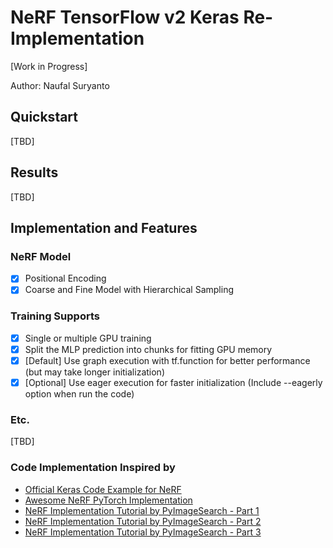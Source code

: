 # NeRF TensorFlow v2 Keras Re-Implementation
[Work in Progress]

Author: Naufal Suryanto

## Quickstart
[TBD]

## Results
[TBD]

## Implementation and Features

### NeRF Model
- [x] Positional Encoding
- [x] Coarse and Fine Model with Hierarchical Sampling

### Training Supports
- [x] Single or multiple GPU training
- [x] Split the MLP prediction into chunks for fitting GPU memory
- [x] [Default] Use graph execution with tf.function for better performance (but may take longer initialization)
- [x] [Optional] Use eager execution for faster initialization (Include --eagerly option when run the code)

### Etc.
[TBD]
### Code Implementation Inspired by
- [Official Keras Code Example for NeRF](https://keras.io/examples/vision/nerf)
- [Awesome NeRF PyTorch Implementation](https://github.com/kakaobrain/NeRF-Factory)
- [NeRF Implementation Tutorial by PyImageSearch - Part 1](https://pyimagesearch.com/2021/11/10/computer-graphics-and-deep-learning-with-nerf-using-tensorflow-and-keras-part-1/)
- [NeRF Implementation Tutorial by PyImageSearch - Part 2](https://pyimagesearch.com/2021/11/17/computer-graphics-and-deep-learning-with-nerf-using-tensorflow-and-keras-part-2/)
- [NeRF Implementation Tutorial by PyImageSearch - Part 3](https://pyimagesearch.com/2021/11/24/*computer-graphics-and-deep-learning-with-nerf-using-tensorflow-and-keras-part-3/)